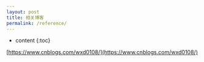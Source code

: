 ```yaml
---
layout: post
title: 相关博客
permalink: /reference/
---
```


* content
{:toc}

[https://www.cnblogs.com/wxd0108/](https://www.cnblogs.com/wxd0108/)

